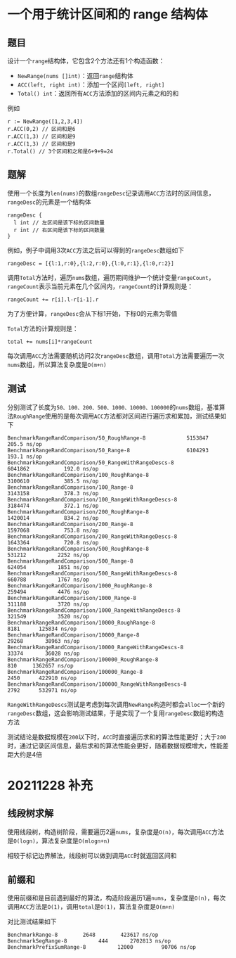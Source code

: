 # 一个用于统计区间和的 range 结构体

## 题目
设计一个`range`结构体，它包含2个方法还有1个构造函数：
- `NewRange(nums []int)`：返回`range`结构体
- `ACC(left, right int)`：添加一个区间`[left, right]`
- `Total() int`：返回所有`ACC`方法添加的区间内元素之和的和

例如
```cgo
r := NewRange([1,2,3,4])
r.ACC(0,2) // 区间和是6
r.ACC(1,3) // 区间和是9
r.ACC(1,3) // 区间和是9
r.Total() // 3个区间和之和是6+9+9=24
```

## 题解
使用一个长度为`len(nums)`的数组`rangeDesc`记录调用`ACC`方法时的区间信息，`rangeDesc`的元素是一个结构体
```cgo
rangeDesc {
  l int // 左区间是该下标的区间数量
  r int // 右区间是该下标的区间数量
}
```
例如，例子中调用3次`ACC`方法之后可以得到的`rangeDesc`数组如下
```cgo
rangeDesc = [{l:1,r:0},{l:2,r:0},{l:0,r:1},{l:0,r:2}]
```
调用`Total`方法时，遍历`nums`数组，遍历期间维护一个统计变量`rangeCount`，`rangeCount`表示当前元素在几个区间内，`rangeCount`的计算规则是：
```cgo
rangeCount += r[i].l-r[i-1].r
```
为了方便计算，`rangeDesc`会从下标1开始，下标0的元素为零值

`Total`方法的计算规则是：
```cgo
total += nums[i]*rangeCount
```
每次调用`ACC`方法需要随机访问2次`rangeDesc`数组，调用`Total`方法需要遍历一次`nums`数组，所以算法复杂度是`O(m+n)`

## 测试
分别测试了长度为`50、100、200、500、1000、10000、100000`的`nums`数组，基准算法`RoughRange`使用的是每次调用`ACC`方法都对区间进行遍历求和累加，测试结果如下
```cgo
BenchmarkRangeRandComparison/50_RoughRange-8         	 5153847	       205.5 ns/op
BenchmarkRangeRandComparison/50_Range-8              	 6104293	       193.1 ns/op
BenchmarkRangeRandComparison/50_RangeWithRangeDescs-8         	 6041862	       192.0 ns/op
BenchmarkRangeRandComparison/100_RoughRange-8                 	 3100610	       385.5 ns/op
BenchmarkRangeRandComparison/100_Range-8                      	 3143158	       378.3 ns/op
BenchmarkRangeRandComparison/100_RangeWithRangeDescs-8        	 3184474	       372.1 ns/op
BenchmarkRangeRandComparison/200_RoughRange-8                 	 1420014	       834.2 ns/op
BenchmarkRangeRandComparison/200_Range-8                      	 1597068	       753.8 ns/op
BenchmarkRangeRandComparison/200_RangeWithRangeDescs-8        	 1643364	       720.8 ns/op
BenchmarkRangeRandComparison/500_RoughRange-8                 	  531212	      2252 ns/op
BenchmarkRangeRandComparison/500_Range-8                      	  624054	      1851 ns/op
BenchmarkRangeRandComparison/500_RangeWithRangeDescs-8        	  660788	      1767 ns/op
BenchmarkRangeRandComparison/1000_RoughRange-8                	  259494	      4476 ns/op
BenchmarkRangeRandComparison/1000_Range-8                     	  311188	      3720 ns/op
BenchmarkRangeRandComparison/1000_RangeWithRangeDescs-8       	  321549	      3520 ns/op
BenchmarkRangeRandComparison/10000_RoughRange-8                      8181      125834 ns/op
BenchmarkRangeRandComparison/10000_Range-8                          29268       38963 ns/op
BenchmarkRangeRandComparison/10000_RangeWithRangeDescs-8            33374       36028 ns/op
BenchmarkRangeRandComparison/100000_RoughRange-8                      810     1362657 ns/op
BenchmarkRangeRandComparison/100000_Range-8                          2450      422910 ns/op
BenchmarkRangeRandComparison/100000_RangeWithRangeDescs-8            2792      532971 ns/op
```
`RangeWithRangeDescs`测试是考虑到每次调用`NewRange`构造时都会`alloc`一个新的`rangeDesc`数组，这会影响测试结果，于是实现了一个复用`rangeDesc`数组的构造方法

测试结论是数据规模在`200`以下时，`ACC`时直接遍历求和的算法性能更好；大于`200`时，通过记录区间信息，最后求和的算法性能会更好，随着数据规模增大，性能差距大约是4倍


# 20211228 补充

## 线段树求解

使用线段树，构造树阶段，需要遍历2遍`nums`，复杂度是`O(n)`，每次调用`ACC`方法是`O(logn)`，算法复杂度是`O(mlogn+n)`

相较于标记边界解法，线段树可以做到调用`ACC`时就返回区间和

## 前缀和

使用前缀和是目前遇到最好的算法，构造阶段遍历1遍`nums`，复杂度是`O(n)`，每次调用`ACC`方法是`O(1)`，调用`total`是`O(1)`，算法复杂度是`O(m+n)`

对比测试结果如下
```cgo
BenchmarkRange-8   	    2648	    423617 ns/op
BenchmarkSegRange-8   	     444	   2702813 ns/op
BenchmarkPrefixSumRange-8   	   12000	     90706 ns/op
```
